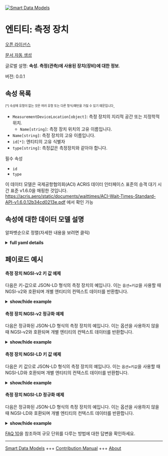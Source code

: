 <!-- 10-Header -->  
[![Smart Data Models](https://smartdatamodels.org/wp-content/uploads/2022/01/SmartDataModels_logo.png "Logo")](https://smartdatamodels.org)  
엔티티: 측정 장치  
==========<!-- /10-Header -->  
<!-- 15-License -->  
[오픈 라이선스](https://github.com/smart-data-models//dataModel.ACRIS/blob/master/MeasurementDevice/LICENSE.md)  
[문서 자동 생성](https://docs.google.com/presentation/d/e/2PACX-1vTs-Ng5dIAwkg91oTTUdt8ua7woBXhPnwavZ0FxgR8BsAI_Ek3C5q97Nd94HS8KhP-r_quD4H0fgyt3/pub?start=false&loop=false&delayms=3000#slide=id.gb715ace035_0_60)  
<!-- /15-License -->  
<!-- 20-Description -->  
글로벌 설명: **속성. 측정(관측)에 사용된 장치(장비)에 대한 정보**.  
버전: 0.0.1  
<!-- /20-Description -->  
<!-- 30-PropertiesList -->  

## 속성 목록  

<sup><sub>[*] 속성에 유형이 없는 것은 여러 유형 또는 다른 형식/패턴을 가질 수 있기 때문입니다</sub></sup>.  
- `MeasurementDeviceLocation[object]`: 측정 장치의 지리적 공간 또는 지정학적 위치.  	- `Name[string]`: 측정 장치 위치의 고유 이름입니다.    
- `Name[string]`: 측정 장치의 고유 이름입니다.  - `id[*]`: 엔티티의 고유 식별자  - `type[string]`: 측정값은 측정장치와 같아야 합니다.  <!-- /30-PropertiesList -->  
<!-- 35-RequiredProperties -->  
필수 속성  
- `id`  - `type`  <!-- /35-RequiredProperties -->  
<!-- 40-RequiredProperties -->  
이 데이터 모델은 국제공항협의회(ACI) ACRIS 데이터 인터페이스 표준의 승객 대기 시간 표준 v1.6.0을 매핑한 것입니다. https://acris.aero/static/documents/waittimes/ACI-Wait-Times-Standard-API-v1.6.0.12b34cd0213e.pdf 에서 확인 가능  
<!-- /40-RequiredProperties -->  
<!-- 50-DataModelHeader -->  
## 속성에 대한 데이터 모델 설명  
알파벳순으로 정렬(자세한 내용을 보려면 클릭)  
<!-- /50-DataModelHeader -->  
<!-- 60-ModelYaml -->  
<details><summary><strong>full yaml details</strong></summary>    
```yaml  
MeasurementDevice:    
  description: Property. Information about the device (equipment) used to take measurements (observations).    
  properties:    
    MeasurementDeviceLocation:    
      description: The geospatial or geopolitical location of a Measurement Device.    
      properties:    
        Name:    
          description: Unique name for the location of the Measurement Device.    
          type: string    
          x-ngsi:    
            type: Property    
      type: object    
      x-ngsi:    
        type: Property    
    Name:    
      description: Unique name for the Measurement Device.    
      type: string    
      x-ngsi:    
        type: Property    
    id:    
      anyOf:    
        - description: Identifier format of any NGSI entity    
          maxLength: 256    
          minLength: 1    
          pattern: ^[\w\-\.\{\}\$\+\*\[\]`|~^@!,:\\]+$    
          type: string    
          x-ngsi:    
            type: Property    
        - description: Identifier format of any NGSI entity    
          format: uri    
          type: string    
          x-ngsi:    
            type: Property    
      description: Unique identifier of the entity    
      x-ngsi:    
        type: Property    
    type:    
      description: It must be equal to MeasurementDevice.    
      enum:    
        - MeasurementDevice    
      type: string    
      x-ngsi:    
        type: Property    
  required:    
    - id    
    - type    
  type: object    
  x-derived-from: https://acris.aero/static/documents/waittimes/ACI-Wait-Times-API-Specification-v1.6.0.1c4ec122da9a.yaml    
  x-disclaimer: 'Redistribution and use in source and binary forms, with or without modification, are permitted  provided that the license conditions are met. Copyleft (c) 2022 Contributors to Smart Data Models Program'    
  x-license-url: https://github.com/smart-data-models/dataModel.ACRIS/blob/master/MeasurementDevice/LICENSE.md    
  x-model-schema: https://smart-data-models.github.io/dataModel.ACRIS/MeasurementDevice/schema.json    
  x-model-tags: ACRIS    
  x-version: 0.0.1    
```  
</details>    
<!-- /60-ModelYaml -->  
<!-- 70-MiddleNotes -->  
<!-- /70-MiddleNotes -->  
<!-- 80-Examples -->  
## 페이로드 예시  
#### 측정 장치 NGSI-v2 키 값 예제  
다음은 키-값으로 JSON-LD 형식의 측정 장치의 예입니다. 이는 `옵션=키값`을 사용할 때 NGSI-v2와 호환되며 개별 엔티티의 컨텍스트 데이터를 반환합니다.  
<details><summary><strong>show/hide example</strong></summary>    
```json  
{  
    "id": "urn:ngsi-ld:MeasurementDevice:id:TKHP:61060694",  
    "type": "MeasurementDevice",  
    "Name": "MeasurementDevice1",  
    "MeasurementDeviceLocation": {  
        "Name": "Gate23"  
    }  
}  
```  
</details>  
#### 측정 장치 NGSI-v2 정규화 예제  
다음은 정규화된 JSON-LD 형식의 측정 장치의 예입니다. 이는 옵션을 사용하지 않을 때 NGSI-v2와 호환되며 개별 엔티티의 컨텍스트 데이터를 반환합니다.  
<details><summary><strong>show/hide example</strong></summary>    
```json  
{  
    "id": "urn:ngsi-ld:MeasurementDevice:id:VGWX:01135533",  
    "type": "MeasurementDevice",  
    "Name": {  
        "type": "Text",  
        "value": "MeasurementDevice1"  
    },  
    "MeasurementDeviceLocation": {  
        "type": "Text",  
        "value": {  
            "Name": "Gate23"  
        }  
    }  
}  
```  
</details>  
#### 측정 장치 NGSI-LD 키 값 예제  
다음은 키 값으로 JSON-LD 형식의 측정 장치의 예입니다. 이는 `옵션=키값`을 사용할 때 NGSI-LD와 호환되며 개별 엔티티의 컨텍스트 데이터를 반환합니다.  
<details><summary><strong>show/hide example</strong></summary>    
```json  
{  
  "id": "urn:ngsi-ld:MeasurementDevice:id:TKHP:61060694",  
  "type": "MeasurementDevice",  
  "Name": "MeasurementDevice1",  
  "MeasurementDeviceLocation": {  
    "Name": "Gate23"  
  },  
  "@context": [  
    "https://raw.githubusercontent.com/smart-data-models/dataModel.ACRIS/master/context.jsonld"  
  ]  
}  
```  
</details>  
#### 측정 장치 NGSI-LD 정규화 예제  
다음은 정규화된 JSON-LD 형식의 측정 장치의 예입니다. 이는 옵션을 사용하지 않을 때 NGSI-LD와 호환되며 개별 엔티티의 컨텍스트 데이터를 반환합니다.  
<details><summary><strong>show/hide example</strong></summary>    
```json  
{  
    "id": "urn:ngsi-ld:MeasurementDevice:id:VGWX:01135533",  
    "type": "MeasurementDevice",  
    "Name": {  
        "type": "Property",  
        "value": "MeasurementDevice1"  
    },  
    "MeasurementDeviceLocation": {  
        "type": "Property",  
        "value": {  
            "Name": "Gate23"  
        }  
    },  
    "@context": [  
        "https://raw.githubusercontent.com/smart-data-models/dataModel.ACRIS/master/context.jsonld"  
    ]  
}  
```  
</details><!-- /80-Examples -->  
<!-- 90-FooterNotes -->  
<!-- /90-FooterNotes -->  
<!-- 95-Units -->  
[FAQ 10](https://smartdatamodels.org/index.php/faqs/)을 참조하여 규모 단위를 다루는 방법에 대한 답변을 확인하세요.  
<!-- /95-Units -->  
<!-- 97-LastFooter -->  
---  
[Smart Data Models](https://smartdatamodels.org) +++ [Contribution Manual](https://bit.ly/contribution_manual) +++ [About](https://bit.ly/Introduction_SDM)<!-- /97-LastFooter -->  
